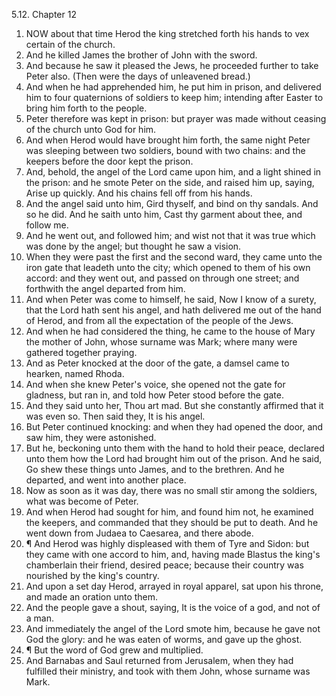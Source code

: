 5.12. Chapter 12
1. NOW about that time Herod the king stretched forth his hands to vex certain of the church.
2. And he killed James the brother of John with the sword.
3. And because he saw it pleased the Jews, he proceeded further to take Peter also. (Then were the days of unleavened bread.)
4. And when he had apprehended him, he put him in prison, and delivered him to four quaternions of soldiers to keep him; intending after Easter to bring him forth to the people.
5. Peter therefore was kept in prison: but prayer was made without ceasing of the church unto God for him.
6. And when Herod would have brought him forth, the same night Peter was sleeping between two soldiers, bound with two chains: and the keepers before the door kept the prison.
7. And, behold, the angel of the Lord came upon him, and a light shined in the prison: and he smote Peter on the side, and raised him up, saying, Arise up quickly. And his chains fell off from his hands.
8. And the angel said unto him, Gird thyself, and bind on thy sandals. And so he did. And he saith unto him, Cast thy garment about thee, and follow me.
9. And he went out, and followed him; and wist not that it was true which was done by the angel; but thought he saw a vision.
10. When they were past the first and the second ward, they came unto the iron gate that leadeth unto the city; which opened to them of his own accord: and they went out, and passed on through one street; and forthwith the angel departed from him.
11. And when Peter was come to himself, he said, Now I know of a surety, that the Lord hath sent his angel, and hath delivered me out of the hand of Herod, and from all the expectation of the people of the Jews.
12. And when he had considered the thing, he came to the house of Mary the mother of John, whose surname was Mark; where many were gathered together praying.
13. And as Peter knocked at the door of the gate, a damsel came to hearken, named Rhoda.
14. And when she knew Peter's voice, she opened not the gate for gladness, but ran in, and told how Peter stood before the gate.
15. And they said unto her, Thou art mad. But she constantly affirmed that it was even so. Then said they, It is his angel.
16. But Peter continued knocking: and when they had opened the door, and saw him, they were astonished.
17. But he, beckoning unto them with the hand to hold their peace, declared unto them how the Lord had brought him out of the prison. And he said, Go shew these things unto James, and to the brethren. And he departed, and went into another place.
18. Now as soon as it was day, there was no small stir among the soldiers, what was become of Peter.
19. And when Herod had sought for him, and found him not, he examined the keepers, and commanded that they should be put to death. And he went down from Judaea to Caesarea, and there abode.
20. ¶ And Herod was highly displeased with them of Tyre and Sidon: but they came with one accord to him, and, having made Blastus the king's chamberlain their friend, desired peace; because their country was nourished by the king's country.
21. And upon a set day Herod, arrayed in royal apparel, sat upon his throne, and made an oration unto them.
22. And the people gave a shout, saying, It is the voice of a god, and not of a man.
23. And immediately the angel of the Lord smote him, because he gave not God the glory: and he was eaten of worms, and gave up the ghost.
24. ¶ But the word of God grew and multiplied.
25. And Barnabas and Saul returned from Jerusalem, when they had fulfilled their ministry, and took with them John, whose surname was Mark.

